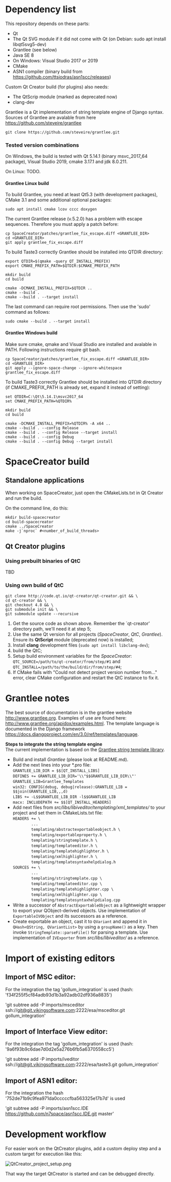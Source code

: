 # Dependency list

This repository depends on these parts:

* Qt
* The Qt SVG module if it did not come with Qt (on Debian: sudo apt install libqt5svg5-dev)
* Grantlee (see below)
* Java SE 8
* On Windows: Visual Studio 2017 or 2019
* CMake
* ASN1 compiler (binary build from https://github.com/ttsiodras/asn1scc/releases)

Custom Qt Creator build (for plugins) also needs:

* The QtScrip module (marked as deprecated now)
* clang-dev

Grantlee is a Qt implementation of string template engine of Django syntax.
Sources of Grantlee are avalable from here https://github.com/steveire/grantlee

    git clone https://github.com/steveire/grantlee.git

### Tested version combinations

On Windows, the build is tested with Qt 5.14.1 (binary msvc_2017_64 package), Visual Studio 2019, cmake 3.17.1 and jdk 8.0.211.

On Linux: TODO.

#### Grantlee Linux build

To build Grantlee, you need at least Qt5.3 (with development packages), CMake 3.1 and
some additional optional packages:

    sudo apt install cmake lcov cccc doxygen

The current Grantlee release (v.5.2.0) has a problem with escape sequences.
Therefore you must apply a patch before:

    cp SpaceCreator/patches/grantlee_fix_escape.diff <GRANTLEE_DIR>
    cd <GRANTLEE_DIR>
    git apply grantlee_fix_escape.diff

To build Taste3 correctly Grantlee should be installed into QTDIR directory:

    export QTDIR=$(qmake -query QT_INSTALL_PREFIX)
    export CMAKE_PREFIX_PATH=$QTDIR:$CMAKE_PREFIX_PATH

    mkdir build
    cd build

    cmake -DCMAKE_INSTALL_PREFIX=$QTDIR ..
    cmake --build .
    cmake --build . --target install

The last command can require root permissions. Then use the 'sudo' command as follows:

    sudo cmake --build . --target install

#### Grantlee Windows build

Make sure cmake, qmake and Visual Studio are installed and avalable in PATH.
Following instructions require git bash.

    cp SpaceCreator/patches/grantlee_fix_escape.diff <GRANTLEE_DIR>
    cd <GRANTLEE_DIR>
    git apply --ignore-space-change --ignore-whitespace grantlee_fix_escape.diff

To build Taste3 correctly Grantlee should be installed into QTDIR directory (if CMAKE_PREFIX_PATH is already set, expand it instead of setting):

    set QTDIR=C:\Qt\5.14.1\msvc2017_64
    set CMAKE_PREFIX_PATH=%QTDIR%

    mkdir build
    cd build

    cmake -DCMAKE_INSTALL_PREFIX=%QTDIR% -A x64 ..
    cmake --build . --config Release
    cmake --build . --config Release --target install
    cmake --build . --config Debug
    cmake --build . --config Debug --target install

# SpaceCreator build

## Standalone applications

When working on SpaceCreator, just open the CMakeLists.txt in Qt Creator and run the build.

On the command line, do this:

    mkdir build-spacecreator
    cd build-spacecreator
    cmake ../SpaceCreator
    make -j`nproc` #<number_of_build_threads>

## Qt Creator plugins

### Using prebuilt binaries of QtC

TBD

### Using own build of QtC

```
git clone http://code.qt.io/qt-creator/qt-creator.git && \
cd qt-creator && \
git checkout 4.8 && \
git submodule init && \
git submodule update --recursive
```

1. Get the source code as shown above. Remember the `qt-creator' directory path, we'll need it at step 5;
1. Use the same Qt version for all projects (*SpaceCreator*, *QtC*, *Grantlee*). Ensure its **QtScript** module (deprecated now) is installed;
1. Install **clang** development files (`sudo apt install libclang-dev`);
1. build the QtC;
1. Setup build environment variables for the *SpaceCreator*: `QTC_SOURCE=/path/to/qt-creator/from/step/#1` and `QTC_INSTALL=/path/to/the/build/dir/from/step/#4`;
1. If CMake fails with "Could not detect project version number from..." error, clear CMake configuration and restart the QtC instance to fix it.

# Grantlee notes

The best source of documentation is in the grantlee website http://www.grantlee.org. Examples of use are found here: http://www.grantlee.org/apidox/examples.html.
The template language is documented in the Django framework https://docs.djangoproject.com/en/3.0/ref/templates/language.

**Steps to integrate the string template engine**<br>
The current implementation is based on the [Grantlee string template library](https://github.com/steveire/grantlee).
*  Build and install *Grantlee* (please look at README.md).
*  Add the next lines into your *.pro file:<br>
`GRANTLEE_LIB_DIR = $$[QT_INSTALL_LIBS]`<br>
`DEFINES += GRANTLEE_LIB_DIR='\\"$$GRANTLEE_LIB_DIR\\"'`<br>
`GRANTLEE_LIB=Grantlee_Templates`<br>
`win32: CONFIG(debug, debug|release):GRANTLEE_LIB = $$join(GRANTLEE_LIB,,,d)`<br>
`LIBS += -L$$GRANTLEE_LIB_DIR -l$$GRANTLEE_LIB`<br>
`macx: INCLUDEPATH += $$[QT_INSTALL_HEADERS]`
*  Add next files from *src/libs/libiveditor/templating/xml_templates/* to your project and set them in CMakeLists.txt file:<br>
`HEADERS += \`<br>
`        ...`<br>
`        templating/abstractexportableobject.h \`<br>
`        templating/exportableproperty.h \`<br>
`        templating/stringtemplate.h \`<br>
`        templating/templateeditor.h \`<br>
`        templating/templatehighlighter.h \`<br>
`        templating/xmlhighlighter.h \`<br>
`        templating/templatesyntaxhelpdialog.h`<br>
`SOURCES += \`<br>
`        ...`<br>
`        templating/stringtemplate.cpp \`<br>
`        templating/templateeditor.cpp \`<br>
`        templating/templatehighlighter.cpp \`<br>
`        templating/xmlhighlighter.cpp \`<br>
`        templating/templatesyntaxhelpdialog.cpp`
*  Write a successor of `AbstractExportableObject` as a lightweight wrapper to export your QObject-derived objects. Use implementation of `ExportableIVObject` and its successors as a reference.
*  Create exportable an object, cast it to `QVariant` and append it in `QHash<QString, QVariantList>` by using a `groupName()` as a key. Then invoke `StringTemplate::parseFile()` for parsing a template. Use implementation of `IVExporter` from *src/libs/libiveditor/* as a reference.

# Import of existing editors

## Import of MSC editor:

For the integration the tag 'gollum_integration' is used (hash: 'f34f255f5cf84adb93d1b3a92adb02df936a8835')

'git subtree add -P imports/msceditor ssh://git@git.vikingsoftware.com:2222/esa/msceditor.git gollum_integration'

## Import of Interface View editor:

For the integration the tag 'gollum_integration' is used (hash: '9a6f93b9c6dae7d0d2e5a276b6fb5a6370558cc5')

'git subtree add -P imports/iveditor ssh://git@git.vikingsoftware.com:2222/esa/taste3.git gollum_integration'

## Import of ASN1 editor:

For the integration the hash '752de71b9c9fea971da0cccccfba563325e17b7d' is used

'git subtree add -P imports/asn1scc.IDE https://github.com/n7space/asn1scc.IDE.git master'

# Development workflow

For easier work on the QtCreator plugins, add a custom deploy step and a custom target for execution like this:

![QtCreator_project_setup.png](doc/images/QtCreator_project_setup.png)

That way the target QtCreator is started and can be debugged directly.
